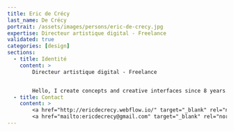 ```yaml
---
title: Eric de Crécy
last_name: De Crécy
portrait: /assets/images/persons/eric-de-crecy.jpg
expertise: Directeur artistique digital - Freelance
validated: true
categories: [design]
sections:
  - title: Identité
    content: >
        Directeur artistique digital - Freelance


        Hello, I create concepts and creative interfaces since 8 years. I am now looking for new experiences. Feel free to contact me.
  - title: Contact
    content: >
        <a href="http://ericdecrecy.webflow.io/" target="_blank" rel="noreferrer">Site</a> –
        <a href="mailto:ericdecrecy@gmail.com" target="_blank" rel="noreferrer">Mail</a>
---
```

